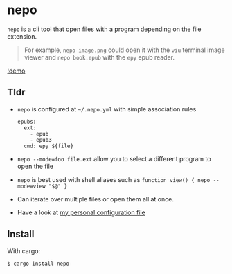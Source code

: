 # nepo

`nepo` is a cli tool that open files with a program depending on the file extension.

> For example, `nepo image.png` could open it with the `viu` terminal image viewer and 
`nepo book.epub` with the `epy` epub reader.



[!demo](https://github.com/fvdsn/nepo/assets/16931/6b50a25e-f8c9-474f-b1f8-a2286d87f435)



## Tldr

 - `nepo` is configured at `~/.nepo.yml` with simple association rules

    ```
    epubs:
      ext: 
        - epub
        - epub3
      cmd: epy ${file}
    ```

 - `nepo --mode=foo file.ext` allow you to select a different program to open the file

 - `nepo` is best used with shell aliases such as `function view() { nepo --mode=view "$@" }`

 - Can iterate over multiple files or open them all at once.

 - Have a look at [my personal configuration file](configs/.nepo.fvdsn.yml)

## Install

With cargo:

```
$ cargo install nepo
```

